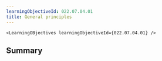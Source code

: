 ```yaml
---
learningObjectiveId: 022.07.04.01
title: General principles
---
```


```tsx eval
<LearningOBjectives learningObjectiveId={022.07.04.01} />
```

## Summary
